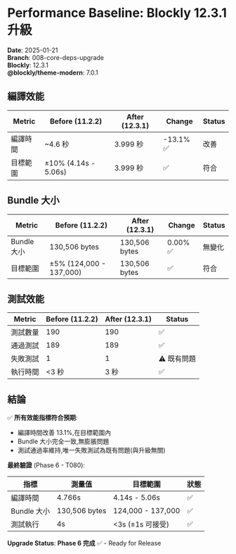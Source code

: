 # Performance Baseline: Blockly 12.3.1 升級

**Date**: 2025-01-21  
**Branch**: 008-core-deps-upgrade  
**Blockly**: 12.3.1  
**@blockly/theme-modern**: 7.0.1

## 編譯效能

| Metric   | Before (11.2.2)      | After (12.3.1) | Change    | Status |
| -------- | -------------------- | -------------- | --------- | ------ |
| 編譯時間 | ~4.6 秒              | 3.999 秒       | -13.1% ✅ | 改善   |
| 目標範圍 | ±10% (4.14s - 5.06s) | 3.999 秒       | ✅        | 符合   |

## Bundle 大小

| Metric      | Before (11.2.2)         | After (12.3.1) | Change   | Status |
| ----------- | ----------------------- | -------------- | -------- | ------ |
| Bundle 大小 | 130,506 bytes           | 130,506 bytes  | 0.00% ✅ | 無變化 |
| 目標範圍    | ±5% (124,000 - 137,000) | 130,506 bytes  | ✅       | 符合   |

## 測試效能

| Metric   | Before (11.2.2) | After (12.3.1) | Status      |
| -------- | --------------- | -------------- | ----------- |
| 測試數量 | 190             | 190            | ✅          |
| 通過測試 | 189             | 189            | ✅          |
| 失敗測試 | 1               | 1              | ⚠️ 既有問題 |
| 執行時間 | <3 秒           | 3 秒           | ✅          |

## 結論

✅ **所有效能指標符合預期**:

-   編譯時間改善 13.1%,在目標範圍內
-   Bundle 大小完全一致,無膨脹問題
-   測試通過率維持,唯一失敗測試為既有問題(與升級無關)

**最終驗證** (Phase 6 - T080):

| 指標        | 測量值        | 目標範圍          | 狀態 |
| ----------- | ------------- | ----------------- | ---- |
| 編譯時間    | 4.766s        | 4.14s - 5.06s     | ✅   |
| Bundle 大小 | 130,506 bytes | 124,000 - 137,000 | ✅   |
| 測試執行    | 4s            | <3s (±1s 可接受)  | ✅   |

**Upgrade Status**: **Phase 6 完成** ✅ - Ready for Release
